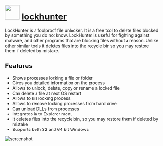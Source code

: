 # <img src="https://cdn.rawgit.com/chocolatey/chocolatey-coreteampackages/3feb5644/icons/lockhunter.png" width="48" height="48"/> [lockhunter](https://chocolatey.org/packages/lockhunter)

LockHunter is a foolproof file unlocker. It is a free tool to delete files blocked by something you do not know. LockHunter is useful for fighting against malware, and other programs that are blocking files without a reason. Unlike other similar tools it deletes files into the recycle bin so you may restore them if deleted by mistake.

## Features

- Shows processes locking a file or folder
- Gives you detailed information on the process
- Allows to unlock, delete, copy or rename a locked file
- Can delete a file at next OS restart
- Allows to kill locking process
- Allows to remove locking processes from hard drive
- Can unload DLLs from processes
- Integrates in to Explorer menu
- It deletes files into the recycle bin, so you may restore them if deleted by mistake
- Supports both 32 and 64 bit Windows

![screenshot](http://lockhunter.com/screenshots/mainScreenshotRes.png)